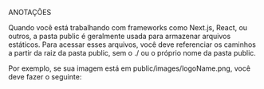 ANOTAÇÕES

Quando você está trabalhando com frameworks como Next.js, React, ou outros, a pasta public é geralmente usada para armazenar arquivos estáticos. Para acessar esses arquivos, você deve referenciar os caminhos a partir da raiz da pasta public, sem o ./ ou o próprio nome da pasta public.

Por exemplo, se sua imagem está em public/images/logoName.png, você deve fazer o seguinte:

<!-- <img src="/images/logoName.png" alt="logoHeader" /> -->